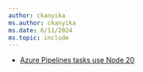 ```yaml
---
author: ckanyika
ms.author: ckanyika
ms.date: 6/11/2024
ms.topic: include
---
```


- [Azure Pipelines tasks use Node 20](#azure-pipelines-tasks-use-node-20)

